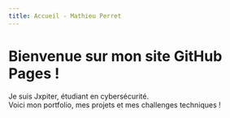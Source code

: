 ```yaml
---
title: Accueil - Mathieu Perret
---
```


# Bienvenue sur mon site GitHub Pages !

Je suis Jxpiter, étudiant en cybersécurité.  
Voici mon portfolio, mes projets et mes challenges techniques !
